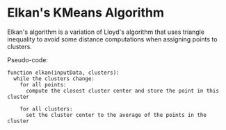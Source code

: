 # Elkan's KMeans Algorithm

Elkan's algorithm is a variation of Lloyd's algorithm that uses triangle inequality to avoid some distance computations when assigning points to clusters.

Pseudo-code:

```
function elkan(inputData, clusters):
  while the clusters change:
    for all points:
      compute the closest cluster center and store the point in this cluster

    for all clusters:
      set the cluster center to the average of the points in the cluster
```
